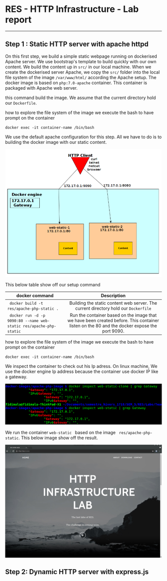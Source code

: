 # RES - HTTP Infrastructure - Lab report
---
## Step 1 : Static HTTP server with apache httpd
On this first step, we build a simple static webpage running on dockerised Apache server. We use bootstrap's template to build quickly with our own content.
We build the content up  in `src/` in our local machine. When we create the dockerised server Apache, we copy the   `src/` folder into the local file system of the image  `/var/www/html/` according the Apache setup. The docker image is based on `php:7.0-apache` container. This container is packaged with Apache web server.

this command build the image. We assume that the current directory hold our `Dockerfile`.

how to explore the file system of the image
we execute the bash to have prompt on the container
```docker
docker exec -it container-name /bin/bash
```
We use the default apache configuration for this step. All we have to do is to building the docker image with our static content.

![image](images/Step1Infrastructure.png)

This below table show off our setup command

| docker command                             |            Description  |
| -------------------------------------------|:------------------:|
|  ` docker build -t res/apache-php-static .`| Building the static content web server. The    current directory hold our `Dockerfile` |
| ` docker run -d -p 9090:80 --name web-static res/apache-php-static`      | Run the container based on the image that we have been created before. This container listen on the 80 and the docker expose the port 9090.|

how to explore the file system of the image
we execute the bash to have prompt on the container

```docker
docker exec -it container-name /bin/bash
```
We inspect the container to check out his Ip adress. On linux machine, We use the docker engine Ip address because the container use docker IP like a gateway.

![image](images/Step1IP_Address.png)

We run the container `web-static ` based on the image ` res/apache-php-static`. This below image show off the result.

![image](images/Step1StaticWebServer.png)

## Step 2:  Dynamic HTTP server with express.js
